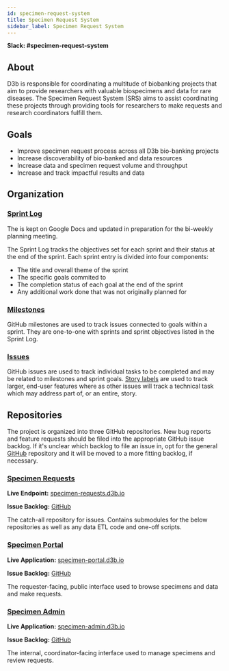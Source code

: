 ```yaml
---
id: specimen-request-system
title: Specimen Request System
sidebar_label: Specimen Request System
---
```


**Slack: #specimen-request-system**

## About

D3b is responsible for coordinating a multitude of biobanking projects that
aim to provide researchers with valuable biospecimens and data for rare
diseases.
The Specimen Request System (SRS) aims to assist coordinating these projects
through providing tools for researchers to make requests and research
coordinators fulfill them.

## Goals

- Improve specimen request process across all D3b bio-banking projects
- Increase discoverability of bio-banked and data resources
- Increase data and specimen request volume and throughput
- Increase and track impactful results and data

## Organization

### [Sprint Log](https://docs.google.com/document/d/12vRYsAr50XdLrdJ5F1zBvpSrWGnREHS_ZWzH1HNLFow/edit?usp=sharing)

The is kept on Google Docs and updated in preparation for the bi-weekly
planning meeting.

The Sprint Log tracks the objectives set for each sprint and their status at
the end of the sprint.
Each sprint entry is divided into four components:

- The title and overall theme of the sprint
- The specific goals commited to
- The completion status of each goal at the end of the sprint
- Any additional work done that was not originally planned for

### [Milestones](https://github.com/d3b-center/specimen-requests/milestones)

GitHub milestones are used to track issues connected to goals within a sprint.
They are one-to-one with sprints and sprint objectives listed in the Sprint Log.

### [Issues](https://github.com/d3b-center/specimen-requests/issues)

GitHub issues are used to track individual tasks to be completed and may be
related to milestones and sprint goals. [Story labels](https://github.com/d3b-center/specimen-requests/issues?utf8=%E2%9C%93&q=label%3AStory+)
are used to track larger, end-user features where as other issues will track
a technical task which may address part of, or an entire, story.

## Repositories

The project is organized into three GitHub repositories. New bug reports and
feature requests should be filed into the appropriate GitHub issue backlog.
If it's unclear which backlog to file an issue in, opt for the general
[GitHub](https://github.com/d3b-center/specimen-requests/issues) repository and
it will be moved to a more fitting backlog, if necessary.

### [Specimen Requests](https://github.com/d3b-center/specimen-requests)

**Live Endpoint:** [specimen-requests.d3b.io](http://specimen-requests.d3b.io/)

**Issue Backlog:** [GitHub](https://github.com/d3b-center/specimen-requests/issues)

The catch-all repository for issues. Contains submodules for the below
repositories as well as any data ETL code and one-off scripts.

### [Specimen Portal](https://github.com/d3b-center/specimen-portal)

**Live Application:** [specimen-portal.d3b.io](https://specimen-portal.d3b.io)

**Issue Backlog:** [GitHub](https://github.com/d3b-center/specimen-portal/issues)

The requester-facing, public interface used to browse specimens and data and
make requests.


### [Specimen Admin](https://github.com/d3b-center/specimen-admin)

**Live Application:** [specimen-admin.d3b.io](https://specimen-admin.d3b.io)

**Issue Backlog:** [GitHub](https://github.com/d3b-center/specimen-admin/issues)

The internal, coordinator-facing interface used to manage specimens and review
requests.
